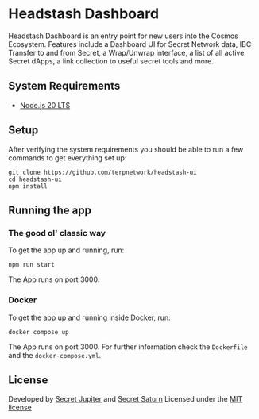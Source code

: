 <!-- ![Secret Network Banner](banner.png) -->

# Headstash Dashboard

Headstash Dashboard is an entry point for new users into the Cosmos Ecosystem. Features include a Dashboard UI for Secret Network data, IBC Transfer to and from Secret, a Wrap/Unwrap interface, a list of all active Secret dApps, a link collection to useful secret tools and more.

## System Requirements

- [Node.js 20 LTS](https://nodejs.org/)

## Setup

After verifying the system requirements you should be able to run a few commands to get everything set up:

```
git clone https://github.com/terpnetwork/headstash-ui
cd headstash-ui
npm install
```

## Running the app

### The good ol' classic way

To get the app up and running, run:

```
npm run start
```

The App runs on port 3000.

### Docker

To get the app up and running inside Docker, run:

```
docker compose up
```

The App runs on port 3000. For further information check the `Dockerfile` and the `docker-compose.yml`.

## License

Developed by [Secret Jupiter](https://x.com/secretjupiter_) and [Secret Saturn](https://x.com/Secret_Saturn_)
Licensed under the [MIT license](https://github.com/scrtlabs/dash.scrt.network/blob/master/LICENSE.md)
